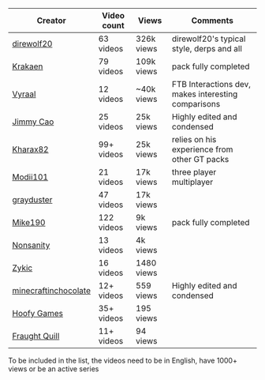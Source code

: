 

| Creator  | Video count | Views | Comments |
| ---  | --- | --- | --- |
| [direwolf20](https://www.youtube.com/playlist?list=PLaiPn4ewcbkF0Ql6ZDGLvaVyMe89_52gv) | 63 videos | 326k views | direwolf20's typical style, derps and all|
| [Krakaen](https://www.youtube.com/playlist?list=PLqwRDMpLeiSLWlfapUYbtrypWx-sEC80Y) | 79 videos | 109k views | pack fully completed |
| [Vyraal](https://www.youtube.com/user/EvilN00bs/videos) | 12 videos | ~40k views | FTB Interactions dev, makes interesting comparisons  |
| [Jimmy Cao](https://www.youtube.com/playlist?list=PLPDYxInF_WEU80L0aCXhkQ01ytHpNnOr_) | 25 videos | 25k views |Highly edited and condensed|
| [Kharax82](https://www.youtube.com/playlist?list=PLliiJ70rl2Ns2_khM18TSzHSbsEjBKuJ6)  | 99+ videos | 25k views | relies on his experience from other GT packs|
| [Modii101](https://www.youtube.com/playlist?list=PLLtEViV8ys1vM1ii7Hmj_Pv8hI-6XmMbD) | 21 videos | 17k views | three player multiplayer |
| [grayduster](https://www.youtube.com/playlist?list=PL1O9Dza23T3S6nGhxn93x0FqABqsQZOtq)  | 47 videos | 17k views ||
| [Mike190](https://www.youtube.com/playlist?list=PL9fsy4fGnVrmHdujV3asRBMB3EOYSHcxF) | 122 videos | 9k views | pack fully completed |
| [Nonsanity](https://www.youtube.com/playlist?list=PL703B6KXLw1f2Ph1XJoK2Ld0yYBVw6JOs) | 13 videos | 4k views ||
| [Zykic](https://www.youtube.com/playlist?list=PLf9EArAcJ_pSZPQEQ2GJyfQ4I95U4WYpF) | 16 videos | 1480 views ||
| [minecraftinchocolate](https://www.youtube.com/playlist?list=PLZYfEmy4GWOZfZur_5rUz7Ty26TIAQ2vR) | 12+ videos | 559 views | Highly edited and condensed |
| [Hoofy Games](https://www.youtube.com/playlist?list=PLDnq4U6qvQRIFmVavF_cq8hn1kXde3a9b) | 35+ videos | 195 views ||
| [Fraught Quill](https://www.youtube.com/channel/UC9QQENvIgE4O6aGwlPprFdg/videos) | 11+ videos | 94 views ||


To be included in the list, the videos need to be in English, have 1000+ views or be an active series





